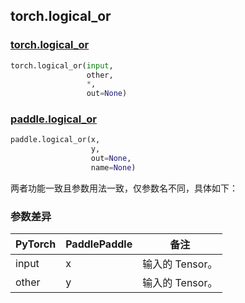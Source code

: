 ## torch.logical_or
### [torch.logical_or](https://pytorch.org/docs/1.13/generated/torch.logical_or.html?highlight=logical_or#torch.logical_or)

```python
torch.logical_or(input,
                 other,
                 *,
                 out=None)
```

### [paddle.logical_or](https://www.paddlepaddle.org.cn/documentation/docs/zh/api/paddle/logical_or_cn.html#logical-or)

```python
paddle.logical_or(x,
                  y,
                  out=None,
                  name=None)
```

两者功能一致且参数用法一致，仅参数名不同，具体如下：
### 参数差异
| PyTorch       | PaddlePaddle | 备注                                                   |
| ------------- | ------------ | ------------------------------------------------------ |
| input         | x            | 输入的 Tensor。                                      |
| other         | y            | 输入的 Tensor。                                      |

